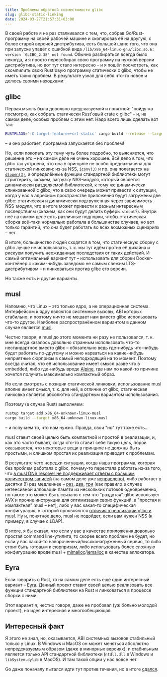 ```yaml
---
title: Проблемы обратной совместимости glibc
slug: glibc-static-linking
date: 2024-03-27T21:57:31+03:00
---
```


В своей работе я не раз сталкивался с тем, что, собрав Go/Rust-программу на своей рабочей машине и скопировав её на другую, с более старой версией дистрибутива, есть большой шанс того, что она при запуске упадёт с ошибкой вида ```/lib/x86_64-linux-gnu/libc.so.6: version `GLIBC_2.38' not found```. Обычно разбираться всегда было некогда, и я просто пересобирал свою программу на нужной версии дистрибутива, но вот тут стало интересно – и я пошёл посмотреть, как скомпилить свою Rust'овую программу статически с glibc, чтобы не иметь таких проблем. В результате узнал для себя что-то новое и делюсь своими находками:

## glibc

Первая мысль была довольно предсказуемой и понятной: "пойду-ка посмотрю, как собрать статически Rust'овый crate с glibc" – и, на самом деле, особых проблем с этим нет. Надо всего лишь сделать вот так:
```bash
RUSTFLAGS='-C target-feature=+crt-static' cargo build --release --target x86_64-unknown-linux-gnu
```
– и оно работает, программа запускается без проблем!

Но, если покопать эту тему чуть более подробно, то выясняется, что решение это – на самом деле не очень хорошее. Всё дело в том, что glibc так устроена, что она в принципе не особо предназначена для статической линковки: из-за [NSS](http://man7.org/linux/man-pages/man5/nsswitch.conf.5.html), [`iconv(3)`](http://man7.org/linux/man-pages/man3/iconv.3.html) и пр. она полагается на [`dlopen(3)`](http://man7.org/linux/man-pages/man3/dlopen.3.html), и определённые функции стандартной библиотеки могут стриггерить, скажем, загрузку NSS-модуля, который является динамически разделяемой библиотекой, к тому же динамически слинкованной с glibc, что в свою очередь может привести к ситуации, когда у нас в адресном пространстве приложения будут загружены две glibc: статическая и динамически подгруженная через зависимость NSS-модуля, что в итоге может привести к разным интересным последствиям (скажем, как они будут делить буферы `stdout`?). Внутри неё на самом деле есть различные подпорки, чтобы статическая сборка всё-таки нормально работала в большинстве случаев, но вот только гарантий, что она будет работать во всех возможных сценариях – нет.

В итоге, большинство людей сходятся в том, что статическую сборку с glibc лучше не использовать, т. к. мы тут идём против её дизайна и рискуем получить неожиданные последствия от таких действий. И самый оптимальный вариант тут – использовать для сборки Docker-контейнер с каким-нибудь заведомо не самым свежим LTS-дистрибутивом – и линковаться против glibc его версии.

Но также есть и другие варианты.

## musl

Напомню, что Linux – это только ядро, а не операционная система. Интерфейсом к ядру являются системные вызовы, ABI которых стабильно, и поэтому ничто не мешает нам вместо glibc использовать что-то другое. Наиболее распространённом вариантом в данном случае является [musl](https://musl.libc.org/).

Честно говоря, я musl до этого момента ни разу не пользовался, т. к. мне всегда казалось довольно странным использовать что-то нестандартное вместо glibc – обязательно ведь где-нибудь что-нибудь будет работать по-другому и можно нарваться на какие-нибудь неприятные сюрпризы в самый неподходящий на то момент. Поэтому всегда считал, что её использование имеет смысл разве что в embedded, либо где-нибудь вроде [Alpine](https://www.alpinelinux.org/), где нам по какой-то причине хочется получить максимально компактный образ.

Но если смотреть с позиции статической линковки, использование musl вполне имеет смысл, т. к. для неё, в отличие от glibc, статическая линковка является абсолютно стандартным вариантом использования.

Поэтому (в случае Rust) выполняем:
```bash
rustup target add x86_64-unknown-linux-musl
cargo build --target x86_64-unknown-linux-musl
```
– и получаем то, что нам нужно. Правда, свои "но" тут тоже есть...

musl ставит своей целью быть компактной и простой в реализации, и, как это часто бывает, когда кто-то ставит себе такую цель, порой оказывается, что некоторые вещи в принципе не должны быть простыми, и слишком простая их реализация приводит к проблемам.

В результате чего нередки ситуации, когда наша программа, которая без проблем работала с glibc, почему-то перестала работать из-за того, что [в musl DNS resolver не поддерживает ответы с большим количеством записей](https://purplecarrot.co.uk/post/2021-09-04-does_alpine-resolve_dns_properly/) (на самом деле уже [исправлено](https://www.furorteutonicus.eu/2023-10-02-musl-alpine-dns)), либо работает в десятки (!) раз медленнее – [раз](https://www.linkedin.com/pulse/testing-alternative-c-memory-allocators-pt-2-musl-mystery-gomes/), [два](https://andygrove.io/2020/05/why-musl-extremely-slow/), [три](https://twitter.com/theomn/status/1149853793636368384) (как правило в случае интенсивной аллокации памяти из нескольких потоков одновременно, но также это может быть связано с тем что "раздутая" glibc использует AVX и прочие инструкции для оптимизации своих функций, а "простая и компактная" musl – нет), либо у вас какая-то специфическая конфигурация, в которой проявляются [отличия в реализации glibc и musl](https://github.com/gliderlabs/docker-alpine/blob/460819debdada8db435a3619c688a702bdd3420b/docs/caveats.md). Ну и, понятное дело, musl не подойдет, если вам нужен NSS (к примеру, в случае с LDAP).

В итоге, я бы сказал, что если у вас в качестве приложения довольно простая command line-утилита, то скорее всего проблем не будет, но если у вас какой-то навороченный/высоконагруженный сервис, то либо стоит быть готовым к сюрпризам, либо использовать более сложную конфигурацию вроде musl + [mimalloc](https://github.com/microsoft/mimalloc)/[jemalloc](https://jemalloc.net/) в качестве аллокатора.

## Eyra

Если говорить о Rust, то на самом деле есть ещё один интересный вариант – [Eyra](https://github.com/sunfishcode/eyra/). Данный проект ставит своей целью реализовать все функции стандартной библиотеки на Rust и линковаться в процессе сборки с ними.

Этот вариант я, честно говоря, даже не пробовал (уж больно молодой проект), но идея интересная и многообещающая.

## Интересный факт

Я этого не знал, но, оказывается, ABI системных вызовов стабильный только у Linux. В Windows и MacOS он может меняться абсолютно непредсказуемым образом (даже в минорных версиях), и стабильным является только API стандартной библиотеки (`ntdll.dll` в Windows и `libSystem.dylib` в MacOS). И там такой опции у нас вовсе нет.

Go даже поначалу пытался идти тут против течения, но в итоге [сдался](https://golang.org/doc/go1.11#runtime).

